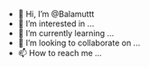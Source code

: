 - 👋 Hi, I’m @Balamuttt
- 👀 I’m interested in ...
- 🌱 I’m currently learning ...
- 💞️ I’m looking to collaborate on ...
- 📫 How to reach me ...

<!---
Balamuttt/Balamuttt is a ✨ special ✨ repository because its `README.md` (this file) appears on your GitHub profile.
You can click the Preview link to take a look at your changes.
--->
